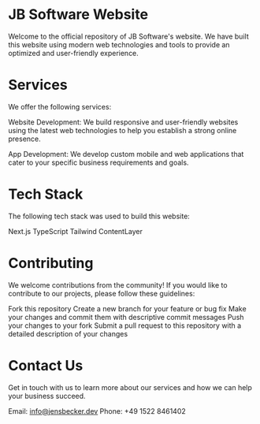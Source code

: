 # JB Software Website

Welcome to the official repository of JB Software's website. We have built this website using modern web technologies and tools to provide an optimized and user-friendly experience.

# Services

We offer the following services:

Website Development: We build responsive and user-friendly websites using the latest web technologies to help you establish a strong online presence.

App Development: We develop custom mobile and web applications that cater to your specific business requirements and goals.

# Tech Stack

The following tech stack was used to build this website:

Next.js
TypeScript
Tailwind
ContentLayer

# Contributing

We welcome contributions from the community! If you would like to contribute to our projects, please follow these guidelines:

Fork this repository
Create a new branch for your feature or bug fix
Make your changes and commit them with descriptive commit messages
Push your changes to your fork
Submit a pull request to this repository with a detailed description of your changes

# Contact Us

Get in touch with us to learn more about our services and how we can help your business succeed.

Email: info@jensbecker.dev
Phone: +49 1522 8461402
